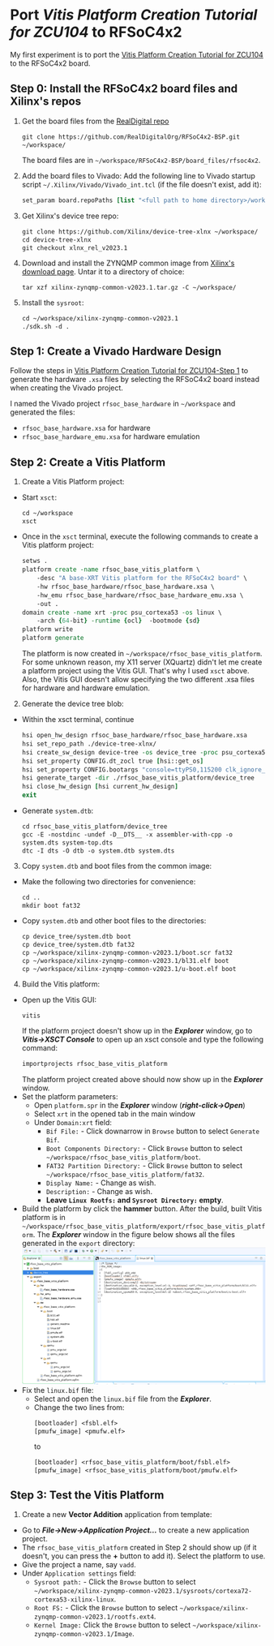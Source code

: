 # Port <em>Vitis Platform Creation Tutorial for ZCU104</em> to RFSoC4x2
My first experiment is to port the [Vitis Platform Creation Tutorial
for
ZCU104](https://github.com/Xilinx/Vitis-Tutorials/tree/2023.1/Vitis_Platform_Creation/Design_Tutorials/02-Edge-AI-ZCU104)
to the RFSoC4x2 board. 

## Step 0: Install the RFSoC4x2 board files and Xilinx's repos
1. Get the board files from the [RealDigital repo](https://github.com/RealDigitalOrg/RFSoC4x2-BSP)
   ```shell
   git clone https://github.com/RealDigitalOrg/RFSoC4x2-BSP.git ~/workspace/
   ```
    The board files are in  `~/workspace/RFSoC4x2-BSP/board_files/rfsoc4x2`.
  
2. Add the board files to Vivado:
   Add the following line to Vivado startup script `~/.Xilinx/Vivado/Vivado_int.tcl` (if the file doesn't exist, add it):
   ```tcl
   set_param board.repoPaths [list "<full path to home directory>/workspace/RFSoC4x2-BSP"]
   ```

3. Get Xilinx's device tree repo:
   ```shell
   git clone https://github.com/Xilinx/device-tree-xlnx ~/workspace/
   cd device-tree-xlnx
   git checkout xlnx_rel_v2023.1
   ```

4. Download and install the ZYNQMP common image from [Xilinx's download page](https://www.xilinx.com/support/download/index.html/content/xilinx/en/downloadNav/embedded-platforms.html). Untar it to a directory of choice:
   ```shell
   tar xzf xilinx-zynqmp-common-v2023.1.tar.gz -C ~/workspace/
   ```

5. Install the `sysroot`:
   ```shell
   cd ~/workspace/xilinx-zynqmp-common-v2023.1
   ./sdk.sh -d .
   ```

## Step 1: Create a Vivado Hardware Design
Follow the steps in [Vitis Platform Creation Tutorial
for
ZCU104-Step 1](https://github.com/Xilinx/Vitis-Tutorials/blob/2023.1/Vitis_Platform_Creation/Design_Tutorials/02-Edge-AI-ZCU104/step1.md) to generate the hardware `.xsa` files by selecting the RFSoC4x2 board instead when creating the Vivado project. 

I named the Vivado project `rfsoc_base_hardware` in `~/workspace` and generated the files:
- `rfsoc_base_hardware.xsa` for hardware
- `rfsoc_base_hardware_emu.xsa` for hardware emulation

## Step 2: Create a Vitis Platform 
1. Create a Vitis Platform project:
 - Start `xsct`:
   ```shell
   cd ~/workspace
   xsct
   ```
 - Once in the `xsct` terminal, execute the following commands to create a Vitis platform project:
   ```tcl
   setws .
   platform create -name rfsoc_base_vitis_platform \
       -desc "A base-XRT Vitis platform for the RFSoC4x2 board" \
       -hw rfsoc_base_hardware/rfsoc_base_hardware.xsa \
       -hw_emu rfsoc_base_hardware/rfsoc_base_hardware_emu.xsa \
       -out .
   domain create -name xrt -proc psu_cortexa53 -os linux \
       -arch {64-bit} -runtime {ocl}  -bootmode {sd}
   platform write
   platform generate
   ```
   The platform is now created in `~/workspace/rfsoc_base_vitis_platform`.
   For some unknown reason, my X11 server (XQuartz) didn't let me create a platform project using the Vitis GUI.
   That's why I used `xsct` above. Also, the Vitis GUI doesn't allow specifying the two different .xsa files for
   hardware and hardware emulation.

2. Generate the device tree blob:
 - Within the xsct terminal, continue
   ```tcl
   hsi open_hw_design rfsoc_base_hardware/rfsoc_base_hardware.xsa
   hsi set_repo_path ./device-tree-xlnx/
   hsi create_sw_design device-tree -os device_tree -proc psu_cortexa53_0
   hsi set_property CONFIG.dt_zocl true [hsi::get_os]
   hsi set_property CONFIG.bootargs "console=ttyPS0,115200 clk_ignore_unused root=/dev/mmcblk0p2 rw" [hsi::get_os]
   hsi generate_target -dir ./rfsoc_base_vitis_platform/device_tree
   hsi close_hw_design [hsi current_hw_design]
   exit
   ```
 - Generate `system.dtb`:
   ```shell
   cd rfsoc_base_vitis_platform/device_tree
   gcc -E -nostdinc -undef -D__DTS__ -x assembler-with-cpp -o system.dts system-top.dts
   dtc -I dts -O dtb -o system.dtb system.dts
   ```

3. Copy `system.dtb` and boot files from the common image:
 - Make the following two directories for convenience:
   ```shell
   cd ..
   mkdir boot fat32
   ```
 - Copy `system.dtb` and other boot files to the directories:
   ```shell
   cp device_tree/system.dtb boot
   cp device_tree/system.dtb fat32
   cp ~/workspace/xilinx-zynqmp-common-v2023.1/boot.scr fat32
   cp ~/workspace/xilinx-zynqmp-common-v2023.1/bl31.elf boot
   cp ~/workspace/xilinx-zynqmp-common-v2023.1/u-boot.elf boot
   ```
   
4. Build the Vitis platform:  
 - Open up the Vitis GUI:
   ```shell
   vitis
   ```
   If the platform project doesn't show up in the **<em>Explorer</em>** window,
   go to **<em>Vitis->XSCT Console</em>** to open up
   an xsct console and type the following command:
   ```tcl
   importprojects rfsoc_base_vitis_platform
   ```
   The platform project created above should now show up in the **<em>Explorer</em>** window.
 - Set the platform parameters:
   - Open `platform.spr` in the **<em>Explorer</em>** window (**<em>right-click->Open</em>**)
   - Select `xrt` in the opened tab in the main window
   - Under `Domain:xrt` field:
     - `Bif File:` - Click downarrow in `Browse` button to select `Generate Bif`.
     - `Boot Components Directory:` - Click `Browse` button to select `~/workspace/rfsoc_base_vitis_platform/boot`.
     - `FAT32 Partition Directory:` - Click `Browse` button to select `~/workspace/rfsoc_base_vitis_platform/fat32`.
     - `Display Name:` - Change as wish.
     - `Description:` - Change as wish.
     - **Leave `Linux Rootfs:` and `Sysroot Directory:` empty**.
 - Build the platform by click the **hammer** button.
   After the build, built Vitis platform is in `~/workspace/rfsoc_base_vitis_platform/export/rfsoc_base_vitis_platform`.
   The **<em>Explorer</em>** window in the figure below shows all the files generated in the `export` directory:
   ![export](Figures/vitis_base_platform_fig1.png)
 - Fix the `linux.bif` file:
   - Select and open the `linux.bif` file from the **<em>Explorer</em>**.
   - Change the two lines from:
     ```
     [bootloader] <fsbl.elf>
     [pmufw_image] <pmufw.elf>
     ```
     to
     ```
     [bootloader] <rfsoc_base_vitis_platform/boot/fsbl.elf>
     [pmufw_image] <rfsoc_base_vitis_platform/boot/pmufw.elf>
     ```

## Step 3: Test the Vitis Platform
1. Create a new **Vector Addition** application from template:
 - Go to **<em>File->New->Application Project...</em>** to create a new application project.
 - The `rfsoc_base_vitis_platform` created in Step 2 should show up (if it doesn't, you can press the **+** button to add it).
   Select the platform to use.
 - Give the project a name, say `vadd`.
 - Under `Application settings` field:
   - `Sysroot path:` - Click the `Browse` button to select `~/workspace/xilinx-zynqmp-common-v2023.1/sysroots/cortexa72-cortexa53-xilinx-linux`.
   - `Root FS:` - Click the `Browse` button to select `~/workspace/xilinx-zynqmp-common-v2023.1/rootfs.ext4`.
   - `Kernel Image:` Click the `Browse` button to select `~/workspace/xilinx-zynqmp-common-v2023.1/Image`.
